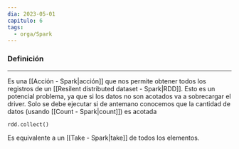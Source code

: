 ```yaml
---
dia: 2023-05-01
capitulo: 6
tags:
  - orga/Spark
---
```

### Definición
---
Es una [[Acción - Spark|acción]] que nos permite obtener todos los registros de un [[Resilent distributed dataset - Spark|RDD]]. Esto es un potencial problema, ya que si los datos no son acotados va a sobrecargar el driver. Solo se debe ejecutar si de antemano conocemos que la cantidad de datos (usando [[Count - Spark|count]]) es acotada

``` python
rdd.collect()
```

Es equivalente a un [[Take - Spark|take]] de todos los elementos.